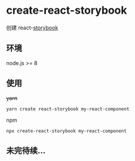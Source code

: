 # create-react-storybook

创建 react-[storybook](https://github.com/storybooks/storybook)

## 环境

node.js >= 8

## 使用

~~yarn~~

```shell
yarn create react-storybook my-react-component
```

npm

```shell
npx create-react-storybook my-react-component
```

## 未完待续...
